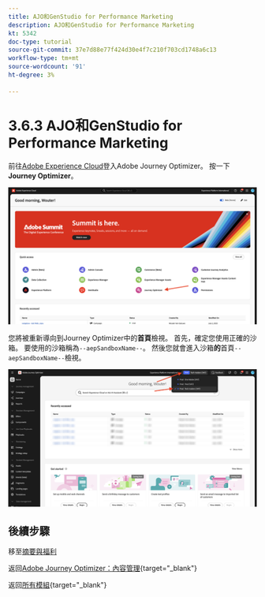 ```yaml
---
title: AJO和GenStudio for Performance Marketing
description: AJO和GenStudio for Performance Marketing
kt: 5342
doc-type: tutorial
source-git-commit: 37e7d88e77f424d30e4f7c210f703cd1748a6c13
workflow-type: tm+mt
source-wordcount: '91'
ht-degree: 3%

---
```


# 3.6.3 AJO和GenStudio for Performance Marketing

前往[Adobe Experience Cloud](https://experience.adobe.com)登入Adobe Journey Optimizer。 按一下&#x200B;**Journey Optimizer**。

![ACOP](./../../../../modules/delivery-activation/ajo-b2c/ajob2c-1/images/acophome.png)

您將被重新導向到Journey Optimizer中的&#x200B;**首頁**&#x200B;檢視。 首先，確定您使用正確的沙箱。 要使用的沙箱稱為`--aepSandboxName--`。 然後您就會進入沙箱&#x200B;**的**&#x200B;首頁`--aepSandboxName--`檢視。

![ACOP](./../../../../modules/delivery-activation/ajo-b2c/ajob2c-1/images/acoptriglp.png)

## 後續步驟

移至[摘要與福利](./summary.md)

返回[Adobe Journey Optimizer：內容管理](./ajocontent.md){target="_blank"}

返回[所有模組](./../../../../overview.md){target="_blank"}
